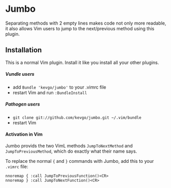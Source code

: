 # Jumbo

Separating methods with 2 empty lines makes code not only more readable,
it also allows Vim users to jump to the next/previous method using this plugin.


## Installation

This is a normal Vim plugin.
Install it like you install all your other plugins.


##### Vundle users

* add `Bundle 'kevgo/jumbo'` to your .vimrc file
* restart Vim and run `:BundleInstall`

##### Pathogen users

* `git clone git://github.com/kevgo/jumbo.git ~/.vim/bundle`
* restart Vim


#### Activation in Vim

Jumbo provids the two VimL methods `JumpToNextMethod` and `JumpToPreviousMethod`,
which do exactly what their name says.

To replace the normal `{` and `}` commands with Jumbo, add this to your `.vimrc` file:

```viml
nnoremap { :call JumpToPreviousFunction()<CR>
nnoremap } :call JumpToNextFunction()<CR>
```
